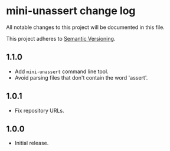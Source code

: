 # mini-unassert change log

All notable changes to this project will be documented in this file.

This project adheres to [Semantic Versioning](http://semver.org/).

## 1.1.0
* Add `mini-unassert` command line tool.
* Avoid parsing files that don't contain the word 'assert'.

## 1.0.1
* Fix repository URLs.

## 1.0.0
* Initial release.
